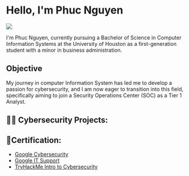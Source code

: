 # Hello, I'm Phuc Nguyen
<a href="https://www.linkedin.com/in/phuc-nguyen-806158274/"><img src="https://img.shields.io/badge/-LinkedIn-0072b1?&style=for-the-badge&logo=linkedin&logoColor=white" /></a>

I'm Phuc Nguyen, currently pursuing a Bachelor of Science in Computer Information Systems at the University of Houston as a first-generation student with a minor in business administration.

## Objective

My journey in computer Information System has led me to develop a passion for cybersecurity, and I am now eager to transition into this field, specifically aiming to join a Security Operations Center (SOC) as a Tier 1 Analyst.

<h2>👨‍💻 Cybersecurity Projects:</h2>

<h2>📜Certification:</h2>

- [Google Cybersecurity](https://coursera.org/share/0c5197d9c94bae9adb75cad06f7ca81d)
- [Google IT Support](https://coursera.org/share/59dbe35194a5e11a303de829fd6ab10b)
- [TryHackMe Intro to Cybersecurity](https://tryhackme-certificates.s3-eu-west-1.amazonaws.com/THM-BLATR5KMUE.png)

